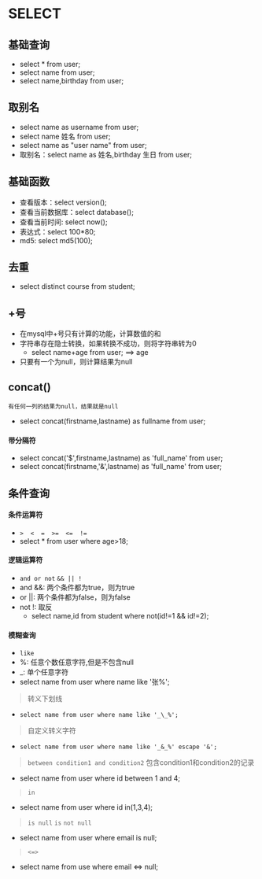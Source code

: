 # SELECT

## 基础查询
  - select * from user;
  - select name from user;
  - select name,birthday from user;

## 取别名
  - select name as username from user;
  - select name 姓名 from user;
  - select name as "user name" from user;
  - 取别名：select name as 姓名,birthday 生日 from user;

## 基础函数
  - 查看版本：select version();
  - 查看当前数据库：select database();
  - 查看当前时间: select now();
  - 表达式：select 100*80;
  - md5: select md5(100);

## 去重
  - select distinct course from student;

## +号
  - 在mysql中+号只有计算的功能，计算数值的和
  - 字符串存在隐士转换，如果转换不成功，则将字符串转为0
    - select name+age from user; ==> age
  - 只要有一个为null，则计算结果为null

## concat()
  `有任何一列的结果为null，结果就是null`
  - select concat(firstname,lastname) as fullname from user;
#### 带分隔符
  - select concat('$',firstname,lastname) as 'full_name' from user;
  - select concat(firstname,'&',lastname) as 'full_name' from user;

## 条件查询
#### 条件运算符
  - `>  <  =  >=  <=  !=`
  - select * from user where age>18;
#### 逻辑运算符
  - `and or not`  `&& || !`
  - and &&: 两个条件都为true，则为true
  - or ||: 两个条件都为false，则为false
  - not !: 取反
    - select name,id from student where not(id!=1 && id!=2);
#### 模糊查询
  - `like` 
  - %: 任意个数任意字符,但是不包含null
  - _: 单个任意字符
  - select name from user where name like '张%';
  >转义下划线
  - `select name from user where name like '_\_%';`
  >自定义转义字符
  - `select name from user where name like '_&_%' escape '&';`

  > `between condition1 and condition2` 包含condition1和condition2的记录
  - select name from user where id between 1 and 4;

  >`in`
  - select name from user where id in(1,3,4);

  >`is null`  `is` `not null`
  - select name from user where email is null;

  >`<=>`
  - select name from use where email <=> null;
  